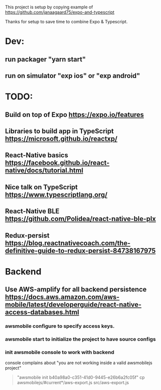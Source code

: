 This project is setup by copying example of
https://github.com/janaagaard75/expo-and-typescript

Thanks for setup to save time to combine Expo & Typescript.

# Dev:
## run packager "yarn start"
## run on simulator "exp ios" or "exp android"

# TODO:
## Build on top of Expo https://expo.io/features
## Libraries to build app in TypeScript https://microsoft.github.io/reactxp/
## React-Native basics https://facebook.github.io/react-native/docs/tutorial.html
## Nice talk on TypeScript https://www.typescriptlang.org/
## React-Native BLE https://github.com/Polidea/react-native-ble-plx
## Redux-persist https://blog.reactnativecoach.com/the-definitive-guide-to-redux-persist-84738167975

# Backend
## Use AWS-amplify for all backend persistence https://docs.aws.amazon.com/aws-mobile/latest/developerguide/react-native-access-databases.html
### awsmobile configure to specify access keys.
### awsmobile start to initialize the project to have source configs

### init awsmobile console to work with backend
console complains about
"you are not working inside a valid awsmobilejs project"

> "awsmobile init b40a98a0-c351-41d0-9445-e26b6a2fc05f"
> cp awsmobilejs/#current*/aws-export.js src/aws-export.js

